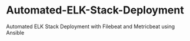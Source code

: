 # Automated-ELK-Stack-Deployment
Automated ELK Stack Deployment with Filebeat and Metricbeat using Ansible
